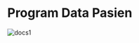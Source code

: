 # Program Data Pasien #



![docs1](https://github.com/Dhe0van/Project-Akhir/blob/main/Screenshot/6.png?raw=true)
